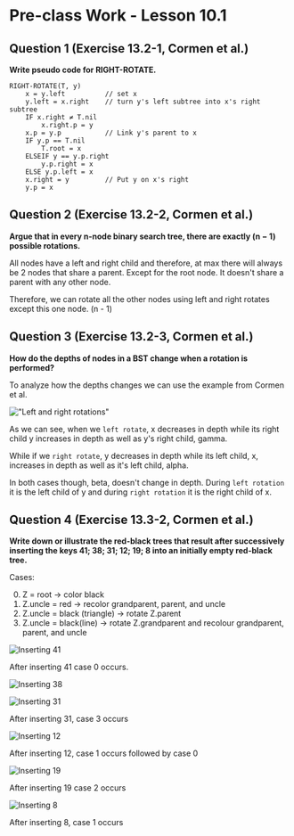 # Pre-class Work - Lesson 10.1

## Question 1 (Exercise 13.2-1, Cormen et al.)

**Write pseudo code for RIGHT-ROTATE.**

```
RIGHT-ROTATE(T, y)
    x = y.left          // set x
    y.left = x.right    // turn y's left subtree into x's right subtree
    IF x.right ≠ T.nil
        x.right.p = y
    x.p = y.p           // Link y's parent to x
    IF y.p == T.nil
        T.root = x
    ELSEIF y == y.p.right
        y.p.right = x
    ELSE y.p.left = x
    x.right = y         // Put y on x's right
    y.p = x
```

## Question 2 (Exercise 13.2-2, Cormen et al.)

**Argue that in every n-node binary search tree, there are exactly (n − 1) possible rotations.**

All nodes have a left and right child and therefore, at max there will always be 2 nodes that share a parent.
Except for the root node. It doesn't share a parent with any other node.

Therefore, we can rotate all the other nodes using left and right rotates except this one node. (n - 1)

## Question 3 (Exercise 13.2-3, Cormen et al.)

**How do the depths of nodes in a BST change when a rotation is performed?**

To analyze how the depths changes we can use the example from Cormen et al.

!["Left and right rotations"](images/cormen_rotations.png "Rotations")

As we can see, when we `left rotate`, x decreases in depth while its right child y increases in depth
as well as y's right child, gamma.

While if we `right rotate`, y decreases in depth while its left child, x, increases in depth
as well as it's left child, alpha.

In both cases though, beta, doesn't change in depth. During `left rotation` it is the left child of y 
and during `right rotation` it is the right child of x.

## Question 4 (Exercise 13.3-2, Cormen et al.)

**Write down or illustrate the red-black trees that result after successively inserting the keys 41; 38; 31; 12; 19; 8 into an initially empty red-black tree.**

Cases:

0. Z = root -> color black
1. Z.uncle = red -> recolor grandparent, parent, and uncle
2. Z.uncle = black (triangle) -> rotate Z.parent
3. Z.uncle = black(line) -> rotate Z.grandparent and recolour grandparent, parent, and uncle

![Inserting 41](images/inserting_41.png "Inserting 41")

After inserting 41 case 0 occurs.

![Inserting 38](images/inserting_38.png "Inserting 38")

![Inserting 31](images/inserting_31.png "Inserting 31")

After inserting 31, case 3 occurs

![Inserting 12](images/inserting_12.png "Inserting 12")

After inserting 12, case 1 occurs followed by case 0

![Inserting 19](images/inserting_19.png "Inserting 19")

After inserting 19 case 2 occurs

![Inserting 8](images/inserting_8.png "Inserting 8")

After inserting 8, case 1 occurs

